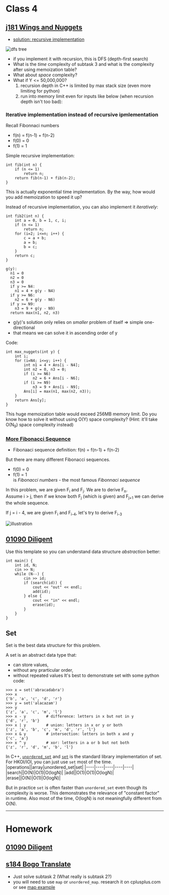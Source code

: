 # Class 4
## [j181 Wings and Nuggets](https://judge.hkoi.org/task/J181)
- [solution: recursive implementation](https://github.com/miyagi-sensei/j181/blob/main/v1.cpp)

![dfs tree](https://github.com/miyagi-sensei/georgia/blob/main/class3/j181.jpeg)
- if you implement it with recursion, this is DFS (depth-first search)
- What is the *time* complexity of subtask 3 and what is the complexity after using memoization table?
- What about *space* complexity?
- What if Y <= 50,000,000?
    1. recursion depth in C++ is limited by max stack size (even more limiting for python)
    2. run into memory limit even for inputs like below (when recursion depth isn't too bad):

### Iterative implementation instead of recursive ipmlementation
Recall Fibonnaci numbers
- f(n) = f(n-1) + f(n-2)
- f(0) = 0
- f(1) = 1

Simple recursive implementation:
```
int fib(int n) {
    if (n <= 1)
        return n;
    return fib(n-1) + fib(n-2);
}
```
This is actually exponential time implementation. By the way, how would you add memoization to speed it up?

Instead of recursive implementation, you can also implement it *iteratively*:
```
int fib2(int n) {
    int a = 0, b = 1, c, i;
    if (n <= 1)
        return n;
    for (i=2; i<=n; i++) {
        c = a + b;
        a = b;
        b = c;
    }
    return c;
}
```
```
g(y):
  n1 = 0
  n2 = 0
  n3 = 0
  if y >= N4:
    n1 = 4 + g(y - N4)
  if y >= N6:
    n2 = 6 + g(y - N6)
  if y >= N9:
    n3 = 9 + g(y - N9)
  return max(n1, n2, n3)
```
- g(y)'s solution only relies on *smaller* problem of itself => simple one-directional
- that means we can solve it in ascending order of y

Code:
```
int max_nuggets(int y) {
    int i;
    for (i=N4; i<=y; i++) {
        int n1 = 4 + Ans[i - N4];
        int n2 = 0, n3 = 0;
        if (i >= N6)
            n2 = 6 + Ans[i - N6];
        if (i >= N9)
            n3 = 9 + Ans[i - N9];
        Ans[i] = max(n1, max(n2, n3));
    }
    return Ans[y];
}
```
This huge memoization table would exceed 256MB memory limit. Do you know how to solve it without using O(Y) space complexity? 
(Hint: it'll take O(N<sub>9</sub>) space complexity instead)

### [More Fibonacci Sequence](https://judge.hkoi.org/task/M1323)
- Fibonaaci sequence definition: f(n) = f(n-1) + f(n-2)

But there are many different Fibonacci sequences.
- f(0) = 0
- f(1) = 1<br>
is *Fibonacci numbers* - the most famous *Fibonnaci sequence*

In this problem, we are given F<sub>i</sub> and F<sub>j</sub>. We are to derive F<sub>n</sub>.<br>
Assume i > j, then if we know both F<sub>j</sub> (which is given) and F<sub>j+1</sub> we can derive the whole sequence.

If j = i - 4, we are given F<sub>i</sub> and F<sub>i-4</sub>, let's try to derive F<sub>i-3</sub>

![illustration](https://github.com/miyagi-sensei/georgia/blob/main/class4/m1323.jpeg)

## [01090 Diligent](https://judge.hkoi.org/task/01090)
Use this template so you can understand data structure *abstraction* better:
```
int main() {
    int id, N;
    cin >> N;
    while (N--) {
        cin >> id;
        if (search(id)) {
            cout << "out" << endl;
            add(id);
        } else {
            cout << "in" << endl;
            erase(id);
        }
    }
}
```

## Set
Set is the best data structure for this problem.

A set is an abstract data type that:
- can store values,
- without any prarticular order,
- without repeated values
It's best to demonstrate set with some python code:
```
>>> x = set('abracadabra')
>>> x
{'b', 'a', 'c', 'd', 'r'}
>>> y = set('alacazam')
>>> y
{'z', 'a', 'c', 'm', 'l'}
>>> x - y         # difference: letters in x but not in y
{'d', 'r', 'b'}
>>> x | y         # union: letters in x or y or both
{'z', 'a', 'b', 'c', 'm', 'd', 'r', 'l'}
>>> x & y         # intersection: letters in both x and y
{'c', 'a'}
>>> x ^ y         # xor: letters in a or b but not both
{'z', 'r', 'd', 'm', 'b', 'l'}
```
In C++, [`unordered_set`](https://www.cplusplus.com/reference/unordered_set/unordered_set/) and [`set`](https://www.cplusplus.com/reference/set/set) is the standard library implementation of set. For HKOI/IOI, you can just use `set` most of the time.
|operations||array|unordered_set|set|
|----|----|----|----|----|
|search||O(N)|O(1)|O(logN)|
|add||O(1)|O(1)|O(logN)|
|erase||O(N)|O(1)|O(logN)|

But in practice `set` is often faster than `unordered_set` even though its complexity is worse. This demonstrates the relevance of "constant factor" in runtime. Also most of the time, O(logN) is not meaningfully different from O(N).

---

# Homework
## [01090 Diligent](https://judge.hkoi.org/task/01090)
## [s184 Bogo Translate](https://judge.hkoi.org/task/s184)
- Just solve subtask 2 (What really is subtask 2?)
- you will need to use `map` or `unordered_map`. research it on cplusplus.com or see [map example](map_demo.cpp)
